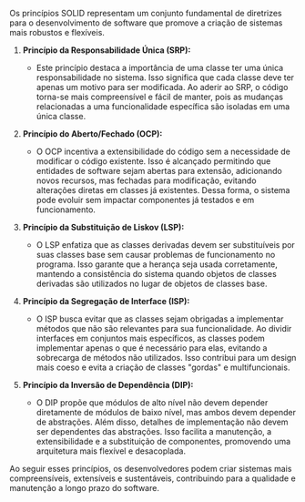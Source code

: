 Os princípios SOLID representam um conjunto fundamental de diretrizes para o desenvolvimento de software que promove a criação de sistemas mais robustos e flexíveis.

1. **Princípio da Responsabilidade Única (SRP):**
   - Este princípio destaca a importância de uma classe ter uma única responsabilidade no sistema. Isso significa que cada classe deve ter apenas um motivo para ser modificada. Ao aderir ao SRP, o código torna-se mais compreensível e fácil de manter, pois as mudanças relacionadas a uma funcionalidade específica são isoladas em uma única classe.

2. **Princípio do Aberto/Fechado (OCP):**
   - O OCP incentiva a extensibilidade do código sem a necessidade de modificar o código existente. Isso é alcançado permitindo que entidades de software sejam abertas para extensão, adicionando novos recursos, mas fechadas para modificação, evitando alterações diretas em classes já existentes. Dessa forma, o sistema pode evoluir sem impactar componentes já testados e em funcionamento.

3. **Princípio da Substituição de Liskov (LSP):**
   - O LSP enfatiza que as classes derivadas devem ser substituíveis por suas classes base sem causar problemas de funcionamento no programa. Isso garante que a herança seja usada corretamente, mantendo a consistência do sistema quando objetos de classes derivadas são utilizados no lugar de objetos de classes base.

4. **Princípio da Segregação de Interface (ISP):**
   - O ISP busca evitar que as classes sejam obrigadas a implementar métodos que não são relevantes para sua funcionalidade. Ao dividir interfaces em conjuntos mais específicos, as classes podem implementar apenas o que é necessário para elas, evitando a sobrecarga de métodos não utilizados. Isso contribui para um design mais coeso e evita a criação de classes "gordas" e multifuncionais.

5. **Princípio da Inversão de Dependência (DIP):**
   - O DIP propõe que módulos de alto nível não devem depender diretamente de módulos de baixo nível, mas ambos devem depender de abstrações. Além disso, detalhes de implementação não devem ser dependentes das abstrações. Isso facilita a manutenção, a extensibilidade e a substituição de componentes, promovendo uma arquitetura mais flexível e desacoplada.

Ao seguir esses princípios, os desenvolvedores podem criar sistemas mais compreensíveis, extensíveis e sustentáveis, contribuindo para a qualidade e manutenção a longo prazo do software.